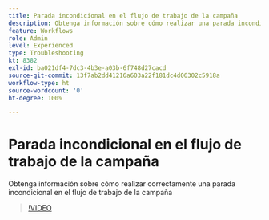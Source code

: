 ```yaml
---
title: Parada incondicional en el flujo de trabajo de la campaña
description: Obtenga información sobre cómo realizar una parada incondicional en el flujo de trabajo de la campaña
feature: Workflows
role: Admin
level: Experienced
type: Troubleshooting
kt: 8382
exl-id: ba021df4-7dc3-4b3e-a03b-6f748d27cacd
source-git-commit: 13f7ab2dd41216a603a22f181dc4d06302c5918a
workflow-type: ht
source-wordcount: '0'
ht-degree: 100%

---
```


# Parada incondicional en el flujo de trabajo de la campaña

Obtenga información sobre cómo realizar correctamente una parada incondicional en el flujo de trabajo de la campaña

>[!VIDEO](https://video.tv.adobe.com/v/335887?quality=12&learn=on)
